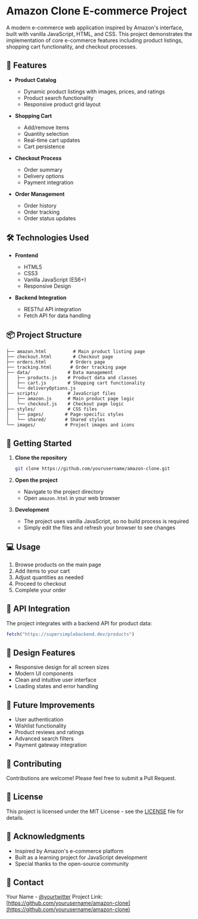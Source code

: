 # Amazon Clone E-commerce Project

A modern e-commerce web application inspired by Amazon's interface, built with vanilla JavaScript, HTML, and CSS. This project demonstrates the implementation of core e-commerce features including product listings, shopping cart functionality, and checkout processes.

## 🚀 Features

- **Product Catalog**
  - Dynamic product listings with images, prices, and ratings
  - Product search functionality
  - Responsive product grid layout

- **Shopping Cart**
  - Add/remove items
  - Quantity selection
  - Real-time cart updates
  - Cart persistence

- **Checkout Process**
  - Order summary
  - Delivery options
  - Payment integration

- **Order Management**
  - Order history
  - Order tracking
  - Order status updates

## 🛠️ Technologies Used

- **Frontend**
  - HTML5
  - CSS3
  - Vanilla JavaScript (ES6+)
  - Responsive Design

- **Backend Integration**
  - RESTful API integration
  - Fetch API for data handling

## 📦 Project Structure

```
├── amazon.html          # Main product listing page
├── checkout.html        # Checkout page
├── orders.html         # Orders page
├── tracking.html       # Order tracking page
├── data/              # Data management
│   ├── products.js    # Product data and classes
│   ├── cart.js        # Shopping cart functionality
│   └── deliveryOptions.js
├── scripts/           # JavaScript files
│   ├── amazon.js      # Main product page logic
│   └── checkout.js    # Checkout page logic
├── styles/            # CSS files
│   ├── pages/        # Page-specific styles
│   └── shared/       # Shared styles
└── images/           # Project images and icons
```

## 🚀 Getting Started

1. **Clone the repository**
   ```bash
   git clone https://github.com/yourusername/amazon-clone.git
   ```

2. **Open the project**
   - Navigate to the project directory
   - Open `amazon.html` in your web browser

3. **Development**
   - The project uses vanilla JavaScript, so no build process is required
   - Simply edit the files and refresh your browser to see changes

## 💻 Usage

1. Browse products on the main page
2. Add items to your cart
3. Adjust quantities as needed
4. Proceed to checkout
5. Complete your order

## 🔧 API Integration

The project integrates with a backend API for product data:
```javascript
fetch("https://supersimplebackend.dev/products")
```

## 🎨 Design Features

- Responsive design for all screen sizes
- Modern UI components
- Clean and intuitive user interface
- Loading states and error handling

## 📝 Future Improvements

- User authentication
- Wishlist functionality
- Product reviews and ratings
- Advanced search filters
- Payment gateway integration

## 🤝 Contributing

Contributions are welcome! Please feel free to submit a Pull Request.

## 📄 License

This project is licensed under the MIT License - see the [LICENSE](LICENSE) file for details.

## 👏 Acknowledgments

- Inspired by Amazon's e-commerce platform
- Built as a learning project for JavaScript development
- Special thanks to the open-source community

## 📧 Contact

Your Name - [@yourtwitter](https://twitter.com/yourtwitter)
Project Link: [https://github.com/yourusername/amazon-clone](https://github.com/yourusername/amazon-clone) 